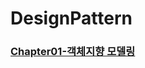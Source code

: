 # DesignPattern

### [Chapter01-객체지향 모델링](https://github.com/jeonyoungho/TIL/tree/master/Java/DesignPattern/Chapter1-%EA%B0%9D%EC%B2%B4%EC%A7%80%ED%96%A5%20%EB%AA%A8%EB%8D%B8%EB%A7%81)
